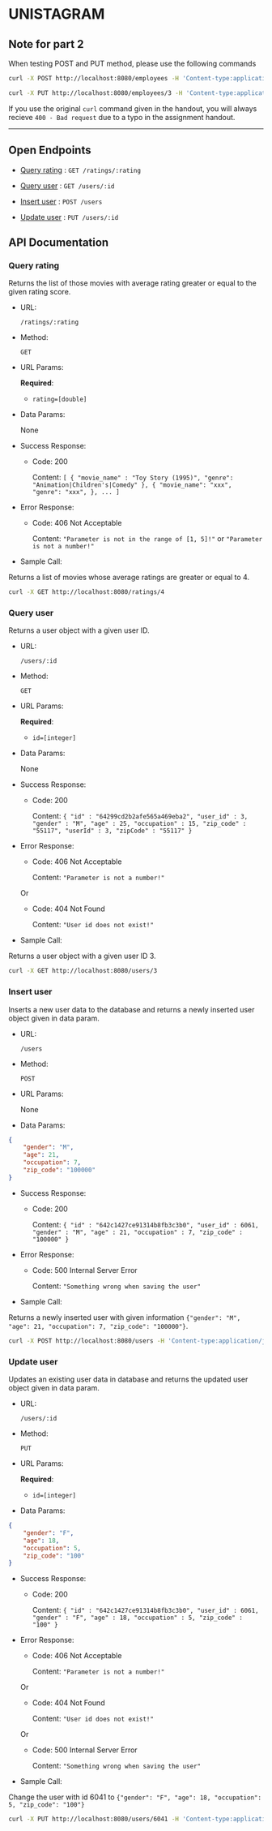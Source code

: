 # UNISTAGRAM

## Note for part 2

When testing POST and PUT method, please use the following commands

```bash
curl -X POST http://localhost:8080/employees -H 'Content-type:application/json' -d '{"name": "Samwise Gamgee", "role": "gardener"}'
```
```bash
curl -X PUT http://localhost:8080/employees/3 -H 'Content-type:application/json' -d '{"name": "Samwise Gamgee", "role": "ring bearer"}'
```

If you use the original `curl` command given in the handout, you will always recieve `400 - Bad request` due to a typo in the assignment handout.

---

## Open Endpoints

* [Query rating](#query-rating) : `GET /ratings/:rating`

* [Query user](#query-user) : `GET /users/:id`

* [Insert user](#insert-user) : `POST /users`

* [Update user](#update-user) : `PUT /users/:id`

## API Documentation

### Query rating
Returns the list of those movies with average rating greater or equal to the given rating score.

* URL:

    `/ratings/:rating`

* Method:

    `GET`

* URL Params:

    **Required**:
    - `rating=[double]`

* Data Params:

    None

* Success Response:

    - Code: 200

        Content: 
`[
{
  "movie_name" : "Toy Story (1995)",
  "genre": "Animation|Children's|Comedy"
},
{
    "movie_name": "xxx",
    "genre": "xxx",
},
...
]
`

* Error Response:

    - Code: 406 Not Acceptable

        Content: `"Parameter is not in the range of [1, 5]!"` or `"Parameter is not a number!"`

* Sample Call:

Returns a list of movies whose average ratings are greater or equal to 4.
```bash
curl -X GET http://localhost:8080/ratings/4
```

### Query user
Returns a user object with a given user ID.

* URL:

    `/users/:id`

* Method:

    `GET`

* URL Params:

    **Required**:
    - `id=[integer]`

* Data Params:

    None

* Success Response:

    - Code: 200

        Content: 
`
{
  "id" : "64299cd2b2afe565a469eba2",
  "user_id" : 3,
  "gender" : "M",
  "age" : 25,
  "occupation" : 15,
  "zip_code" : "55117",
  "userId" : 3,
  "zipCode" : "55117"
}
`

* Error Response:

    - Code: 406 Not Acceptable

        Content: `"Parameter is not a number!"`

    Or

    - Code: 404 Not Found

        Content: `"User id does not exist!"`


* Sample Call:

Returns a user object with a given user ID 3. 
```bash
curl -X GET http://localhost:8080/users/3
```

### Insert user
Inserts a new user data to the database and returns a newly inserted user object given in data param.

* URL:

    `/users`

* Method:

    `POST`

* URL Params:

    None

* Data Params:

```json
{
    "gender": "M", 
    "age": 21, 
    "occupation": 7, 
    "zip_code": "100000"
}
```

* Success Response:

    - Code: 200

        Content: 
`
{
  "id" : "642c1427ce91314b8fb3c3b0",
  "user_id" : 6061,
  "gender" : "M",
  "age" : 21,
  "occupation" : 7,
  "zip_code" : "100000"
}
`

* Error Response:

    - Code: 500 Internal Server Error

        Content: `"Something wrong when saving the user"`


* Sample Call:

Returns a newly inserted user with given information `{"gender": "M", "age": 21, "occupation": 7, "zip_code": "100000"}`.
```bash
curl -X POST http://localhost:8080/users -H 'Content-type:application/json' -d '{"gender": "M", "age": 21, "occupation": 7, "zip_code": "100000"}'
```

### Update user
Updates an existing user data in database and returns the updated user object given in data param.

* URL:

    `/users/:id`

* Method:

    `PUT`

* URL Params:

    **Required**:
    - `id=[integer]`

* Data Params:

```json
{
    "gender": "F", 
    "age": 18, 
    "occupation": 5, 
    "zip_code": "100"
}
```

* Success Response:

    - Code: 200

        Content: 
`
{
  "id" : "642c1427ce91314b8fb3c3b0",
  "user_id" : 6061,
  "gender" : "F",
  "age" : 18,
  "occupation" : 5,
  "zip_code" : "100"
}
`

* Error Response:

    - Code: 406 Not Acceptable

        Content: `"Parameter is not a number!"`

    Or

    - Code: 404 Not Found

        Content: `"User id does not exist!"`

    Or

    - Code: 500 Internal Server Error

        Content: `"Something wrong when saving the user"`


* Sample Call:

Change the user with id 6041 to `{"gender": "F", "age": 18, "occupation": 5, "zip_code": "100"}`
```bash
curl -X PUT http://localhost:8080/users/6041 -H 'Content-type:application/json' -d '{"gender": "F", "age": 18, "occupation": 5, "zip_code": "100"}'
```
